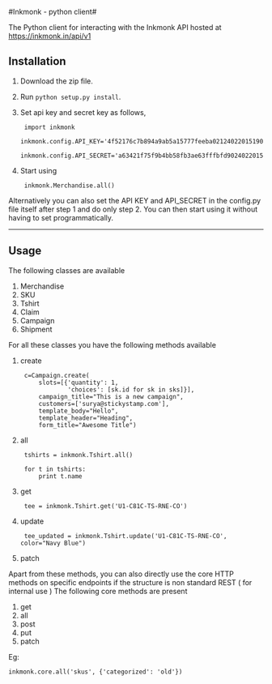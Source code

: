 #Inkmonk - python client#

The Python client for interacting with the Inkmonk API hosted at https://inkmonk.in/api/v1

## Installation ##

1. Download the zip file. 
2. Run  `python setup.py install`. 
3. Set api key and secret key as follows, 

		import inkmonk
		inkmonk.config.API_KEY='4f52176c7b894a9ab5a15777feeba02124022015190803287306'
		inkmonk.config.API_SECRET='a63421f75f9b4bb58fb3ae63fffbfd9024022015190803287405'

4. Start using

		inkmonk.Merchandise.all()

Alternatively you can also set the API KEY and API_SECRET in the config.py file itself after step 1 and do only step 2. You can then start using it without having to set programmatically.

-----------------------------------------------------------------------------

## Usage ##

The following classes are available

1. Merchandise
2. SKU
3. Tshirt
4. Claim
5. Campaign
6. Shipment

For all these classes you have the following methods available

1. create

		c=Campaign.create(
			slots=[{'quantity': 1,
					'choices': [sk.id for sk in sks]}],
			campaign_title="This is a new campaign",
			customers=['surya@stickystamp.com'],
			template_body="Hello",
			template_header="Heading",
			form_title="Awesome Title")

2. all

		tshirts = inkmonk.Tshirt.all()

		for t in tshirts:
			print t.name

3. get
	
		tee = inkmonk.Tshirt.get('U1-C81C-TS-RNE-CO')

4. update
	
		tee_updated = inkmonk.Tshirt.update('U1-C81C-TS-RNE-CO', color="Navy Blue")

5. patch

Apart from these methods, you can also directly use the core HTTP methods on specific endpoints
if the structure is non standard REST ( for internal use )
The following core methods are present

1. get
2. all
3. post
4. put
5. patch

Eg: 

	inkmonk.core.all('skus', {'categorized': 'old'})